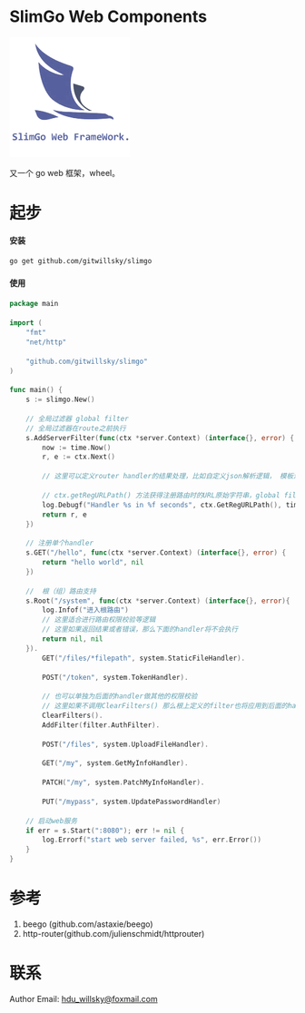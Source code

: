 # SlimGo Web Components

![slimgo logo](./logo.png)

又一个 go web 框架，wheel。

# 起步

#### 安装

```bash
go get github.com/gitwillsky/slimgo
```

#### 使用

```go
package main

import (
	"fmt"
	"net/http"

	"github.com/gitwillsky/slimgo"
)

func main() {
	s := slimgo.New()

	// 全局过滤器 global filter
	// 全局过滤器在route之前执行
    s.AddServerFilter(func(ctx *server.Context) (interface{}, error) {
        now := time.Now()
		r, e := ctx.Next()

		// 这里可以定义router handler的结果处理，比如自定义json解析逻辑， 模板渲染逻辑，自定义错误处理等

		// ctx.getRegURLPath() 方法获得注册路由时的URL原始字符串，global filter 由系统定义为 "/*"
        log.Debugf("Handler %s in %f seconds", ctx.GetRegURLPath(), time.Since(now).Seconds())
        return r, e
    })

	// 注册单个handler
	s.GET("/hello", func(ctx *server.Context) (interface{}, error) {
		return "hello world", nil
	})

	//  根（组）路由支持
	s.Root("/system", func(ctx *server.Context) (interface{}, error){
		log.Infof("进入根路由")
		// 这里适合进行路由权限校验等逻辑
		// 这里如果返回结果或者错误，那么下面的handler将不会执行
		return nil, nil
	}).
		GET("/files/*filepath", system.StaticFileHandler).

		POST("/token", system.TokenHandler).

		// 也可以单独为后面的handler做其他的权限校验
		// 这里如果不调用ClearFilters() 那么根上定义的filter也将应用到后面的handler
		ClearFilters().
		AddFilter(filter.AuthFilter).

		POST("/files", system.UploadFileHandler).

		GET("/my", system.GetMyInfoHandler).

		PATCH("/my", system.PatchMyInfoHandler).

		PUT("/mypass", system.UpdatePasswordHandler)

    // 启动web服务
    if err = s.Start(":8080"); err != nil {
        log.Errorf("start web server failed, %s", err.Error())
    }
}
```

# 参考

1.  beego (github.com/astaxie/beego)
1.  http-router(github.com/julienschmidt/httprouter)

# 联系

Author Email: hdu_willsky@foxmail.com
